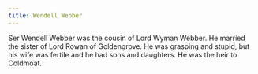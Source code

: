 ```yaml
---
title: Wendell Webber
---
```


Ser Wendell Webber was the cousin of Lord Wyman Webber. He married the sister of Lord Rowan of Goldengrove. He was grasping and stupid, but his wife was fertile and he had sons and daughters. He was the heir to Coldmoat.


